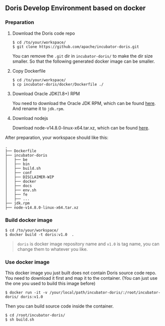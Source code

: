 <!-- 
Licensed to the Apache Software Foundation (ASF) under one
or more contributor license agreements.  See the NOTICE file
distributed with this work for additional information
regarding copyright ownership.  The ASF licenses this file
to you under the Apache License, Version 2.0 (the
"License"); you may not use this file except in compliance
with the License.  You may obtain a copy of the License at

  http://www.apache.org/licenses/LICENSE-2.0

Unless required by applicable law or agreed to in writing,
software distributed under the License is distributed on an
"AS IS" BASIS, WITHOUT WARRANTIES OR CONDITIONS OF ANY
KIND, either express or implied.  See the License for the
specific language governing permissions and limitations
under the License.
-->

## Doris Develop Environment based on docker

### Preparation

1. Download the Doris code repo

    ```console
    $ cd /to/your/workspace/
    $ git clone https://github.com/apache/incubator-doris.git
    ```

    You can remove the `.git` dir in `incubator-doris/` to make the dir size smaller.
    So that the following generated docker image can be smaller.

2. Copy Dockerfile

    ```console
    $ cd /to/your/workspace/
    $ cp incubator-doris/docker/Dockerfile ./
    ```

3. Download Oracle JDK(1.8+) RPM

    You need to download the Oracle JDK RPM, which can be found [here][1].
    And rename it to `jdk.rpm`.

4. Download nodejs

    Download node-v14.8.0-linux-x64.tar.xz, which can be found [here][2].

After preparation, your workspace should like this:

```
.
├── Dockerfile
├── incubator-doris
│   ├── be
│   ├── bin
│   ├── build.sh
│   ├── conf
│   ├── DISCLAIMER-WIP
│   ├── docker
│   ├── docs
│   ├── env.sh
│   ├── fe
│   ├── ...
├── jdk.rpm
├── node-v14.8.0-linux-x64.tar.xz
```

### Build docker image

```console
$ cd /to/your/workspace/
$ docker build -t doris:v1.0  .
```

> `doris` is docker image repository name and `v1.0` is tag name, you can change
> them to whatever you like.

### Use docker image

This docker image you just built does not contain Doris source code repo. You need
to download it first and map it to the container. (You can just use the one you
used to build this image before)

```console
$ docker run -it -v /your/local/path/incubator-doris/:/root/incubator-doris/ doris:v1.0
```

Then you can build source code inside the container.

```console
$ cd /root/incubator-doris/
$ sh build.sh
```

[1]: https://www.oracle.com/technetwork/java/javase/downloads/index.html
[2]: https://nodejs.org/dist/v14.8.0/
